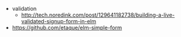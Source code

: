 - validation
  - http://tech.noredink.com/post/129641182738/building-a-live-validated-signup-form-in-elm
- https://github.com/etaque/elm-simple-form
